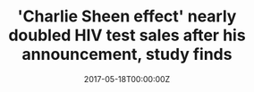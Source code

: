 ---
date: '2017-05-18T00:00:00Z'
external_link: https://web.archive.org/save/https://web.archive.org/web/20210616050009/https://abcnews.go.com/Health/charlie-sheen-effect-doubled-hiv-test-sales-announced/story?id=47486953
image:
  focal_point: Smart
original_link: https://web.archive.org/web/20210616050009/https://abcnews.go.com/Health/charlie-sheen-effect-doubled-hiv-test-sales-announced/story?id=47486953
summary: According to the study update, what it called the "Charlie Sheen effect"
  had a big impact on HIV testing in the U.S., with sales of at-home testing nearly
  doubling the week of his announcement. They found that the week after Sheen announced
  on the "Today" show that he was HIV positive, in November 2015, there was a 95 percent
  increase in OraQuick HIV test sales. The HIV test sales continued to be above normal
  over the next four weeks, fluctuating from approximately 20 percent to 60 percent
  above the previous level. John Ayers, a behavioral scientist at SDSU, said the study
  could help public health officials better engage with people. "We can make public
  health more connected to the public it serves," he told ABC News.
title: '''Charlie Sheen effect'' nearly doubled HIV test sales after his announcement,
  study finds'
---